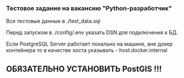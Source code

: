### Тестовое задание на вакансию "Python-разработчик"

Все тестовые данные в ./test_data.sql

Перед запуском в ./config/.env указать DSN для подключения к БД.

Если PostgreSQL Server работает локально на машине, вне докер контейнера то в качестве хоста указывать - host.docker.internal

## ОБЯЗАТЕЛЬНО УСТАНОВИТЬ PostGIS !!!
